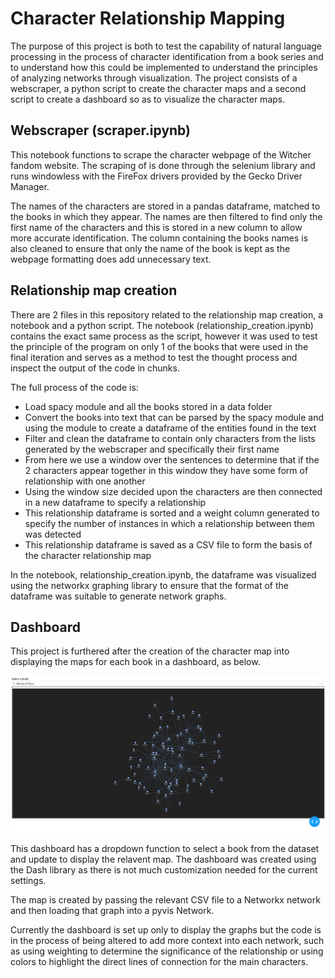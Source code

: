 # Character Relationship Mapping

The purpose of this project is both to test the capability of natural language processing in the process of character identification from a book series and to understand how this could be implemented to understand the principles of analyzing networks through visualization. The project consists of a webscraper, a python script to create the character maps and a second script to create a dashboard so as to visualize the character maps.

## Webscraper (scraper.ipynb)

This notebook functions to scrape the character webpage of the Witcher fandom website. The scraping of is done through the selenium library and runs windowless with the FireFox drivers provided by the Gecko Driver Manager. 

The names of the characters are stored in a pandas dataframe, matched to the books in which they appear. The names are then filtered to find only the first name of the characters and this is stored in a new column to allow more accurate identification. The column containing the books names is also cleaned to ensure that only the name of the book is kept as the webpage formatting does add unnecessary text.

## Relationship map creation
There are 2 files in this repository related to the relationship map creation, a notebook and a python script. The notebook (relationship_creation.ipynb) contains the exact same process as the script, however it was used to test the principle of the program on only 1 of the books that were used in the final iteration and serves as a method to test the thought process and inspect the output of the code in chunks.

The full process of the code is:
- Load spacy module and all the books stored in a data folder
- Convert the books into text that can be parsed by the spacy module and using the module to create a dataframe of the entities found in the text
- Filter and clean the dataframe to contain only characters from the lists generated by the webscraper and specifically their first name
- From here we use a window over the sentences to determine that if the 2 characters appear together in this window they have some form of relationship with one another
- Using the window size decided upon the characters are then connected in a new dataframe to specify a relationship
- This relationship dataframe is sorted and a weight column generated to specify the number of instances in which a relationship between them was detected
- This relationship dataframe is saved as a CSV file to form the basis of the character relationship map

In the notebook, relationship_creation.ipynb, the dataframe was visualized using the networkx graphing library to ensure that the format of the dataframe was suitable to generate network graphs.

## Dashboard

This project is furthered after the creation of the character map into displaying the maps for each book in a dashboard, as below.

![Alt text](markdown_assets/relationshipmap.png)

This dashboard has a dropdown function to select a book from the dataset and update to display the relavent map. The dashboard was created using the Dash library as there is not much customization needed for the current settings.

The map is created by passing the relevant CSV file to a Networkx network and then loading that graph into a pyvis Network.

Currently the dashboard is set up only to display the graphs but the code is in the process of being altered to add more context into each network, such as using weighting to determine the significance of the relationship or using colors to highlight the direct lines of connection for the main characters.

